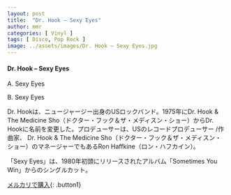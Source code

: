 ```yaml
---
layout: post
title:  "Dr. Hook – Sexy Eyes"
author: mmr
categories: [ Vinyl ]
tags: [ Disco, Pop Rock ]
image: ../assets/images/Dr. Hook – Sexy Eyes.jpg
---
```


#### Dr. Hook – Sexy Eyes

A. Sexy Eyes

B. Sexy Eyes

Dr. Hookは、ニュージャージー出身のUSロックバンド。1975年にDr. Hook & The Medicine Sho（ドクター・フック＆ザ・メディスン・ショー）からDr. Hookに名前を変更した。プロデューサーは、USのレコードプロデューサー /作曲家、 Dr. Hook & The Medicine Sho（ドクター・フック＆ザ・メディスン・ショー）のマネージャーでもあるRon Haffkine（ロン・ハフカイン）。

「Sexy Eyes」は、1980年初頭にリリースされたアルバム「Sometimes You Win」からのシングルカット。

[メルカリで購入](https://jp.mercari.com/item/m70824807832){: .button1}

